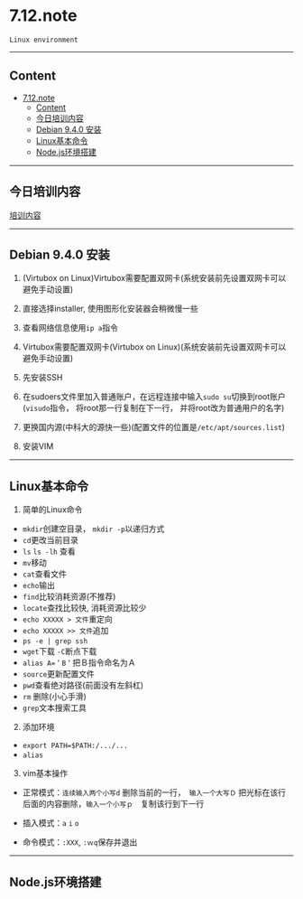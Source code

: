 # 7.12.note

`Linux environment`

---

## Content

<!-- TOC -->

- [7.12.note](#712note)
    - [Content](#content)
    - [今日培训内容](#今日培训内容)
    - [Debian 9.4.0 安装](#debian-940-安装)
    - [Linux基本命令](#linux基本命令)
    - [Node.js环境搭建](#nodejs环境搭建)

<!-- /TOC -->

---

## 今日培训内容

[培训内容](https://gitee.com/thc1234/newbie/blob/master/now/note_day01.md)

---

## Debian 9.4.0 安装

1. (Virtubox on Linux)Virtubox需要配置双网卡(系统安装前先设置双网卡可以避免手动设置)

2. 直接选择installer, 使用图形化安装器会稍微慢一些

3. 查看网络信息使用`ip a`指令

4. Virtubox需要配置双网卡(Virtubox on Linux)(系统安装前先设置双网卡可以避免手动设置)

5. 先安装SSH

6. 在sudoers文件里加入普通账户，在远程连接中输入`sudo su`切换到root账户(`visudo`指令， 将root那一行复制在下一行， 并将root改为普通用户的名字)

7. 更换国内源(中科大的源快一些)(配置文件的位置是`/etc/apt/sources.list`)

8. 安装VIM

---

## Linux基本命令

1. 简单的Linux命令

- `mkdir`创建空目录， `mkdir -p`以递归方式
- `cd`更改当前目录
- `ls` `ls -lh` 查看
- `mv`移动
- `cat`查看文件
- `echo`输出
- `find`比较消耗资源(不推荐)
- `locate`查找比较快, 消耗资源比较少
- `echo XXXXX > 文件`重定向
- `echo XXXXX >> 文件`追加
- `ps -e | grep ssh`
- `wget`下载 `-C`断点下载
- `alias A=＇B＇`把Ｂ指令命名为Ａ
- `source`更新配置文件
- `pwd`查看绝对路径(前面没有左斜杠)
- `rm` 删除(小心手滑)
- `grep`文本搜索工具

2. 添加环境

- `export PATH=$PATH:/.../...`
- `alias`

3. vim基本操作

- 正常模式：`连续输入两个小写d` 删除当前的一行，　`输入一个大写Ｄ` 把光标在该行后面的内容删除，`输入一个小写ｐ`　复制该行到下一行

- 插入模式：`a` `i` `o`
 
- 命令模式：`:XXX`, `:ｗq`保存并退出

---

## Node.js环境搭建

